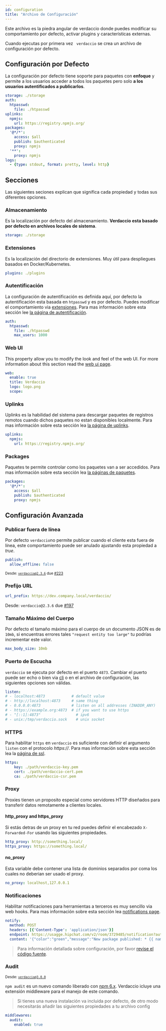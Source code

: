 ```yaml
---
id: configuration
title: "Archivo de Configuración"
---
```

Este archivo es la piedra angular de verdaccio donde puedes modificar su comportamiento por defecto, activar plugins y características externas.

Cuando ejecutas por primera vez ` verdaccio` se crea un archivo de configuración por defecto.

## Configuración por Defecto

La configuración por defecto tiene soporte para paquetes con **enfoque** y permite a los usuarios acceder a todos los paquetes pero solo **a los usuarios autentificados a publicarlos**.

```yaml
storage: ./storage
auth:
  htpasswd:
    file: ./htpasswd
uplinks:
  npmjs:
    url: https://registry.npmjs.org/
packages:
  '@*/*':
    access: $all
    publish: $authenticated
    proxy: npmjs
  '**':
    proxy: npmjs
logs:
  - {type: stdout, format: pretty, level: http}
```

## Secciones

Las siguientes seciones explican que significa cada propiedad y todas sus diferentes opciones.

### Almacenamiento

Es la localización por defecto del almacenamiento. **Verdaccio esta basado por defecto en archivos locales de sistema**.

```yaml
storage: ./storage
```

### Extensiones

Es la localización del directorio de extensiones. Muy útil para despliegues basados en Docker/Kubernetes.

```yaml
plugins: ./plugins
```

### Autentificación

La configuración de autentificación es definida aquí, por defecto la autentificación esta basada en `htpasswd` y es por defecto. Puedes modificar el comportamiento via [extensiones](plugins.md). Para mas información sobre esta sección lee [la página de autentificación](auth.md).

```yaml
auth:
  htpasswd:
    file: ./htpasswd
    max_users: 1000
```

### Web UI

This property allow you to modify the look and feel of the web UI. For more information about this section read the [web ui page](web.md).

```yaml
web:
  enable: true
  title: Verdaccio
  logo: logo.png
  scope:
```

### Uplinks

Uplinks es la habilidad del sistema para descargar paquetes de registros remotos cuando dichos paquetes no estan disponibles localmente. Para mas información sobre esta sección lea [la página de uplinks](uplinks.md).

```yaml
uplinks:
  npmjs:
    url: https://registry.npmjs.org/
```

### Packages

Paquetes te permite controlar como los paquetes van a ser accedidos. Para mas información sobre esta sección lea [la páginas de paquetes](packages.md).

```yaml
packages:
  '@*/*':
    access: $all
    publish: $authenticated
    proxy: npmjs
```

## Configuración Avanzada

### Publicar fuera de línea

Por defecto `verdaccio`no permite publicar cuando el cliente esta fuera de línea, este comportamiento puede ser anulado ajustando esta propiedad a *true*.

```yaml
publish:
  allow_offline: false
```

<small>Desde: <code>verdaccio@2.3.6</code> due <a href="https://github.com/verdaccio/verdaccio/pull/223">#223</a></small>

### Prefijo URL

```yaml
url_prefix: https://dev.company.local/verdaccio/
```

Desde: `verdaccio@2.3.6` due [#197](https://github.com/verdaccio/verdaccio/pull/197)

### Tamaño Máximo del Cuerpo

Por defecto el tamaño máximo para el cuerpo de un documento JSON es de `10mb`, si encuentras errores tales `"request entity too large"` tu podrías incrementar este valor.

```yaml
max_body_size: 10mb
```

### Puerto de Escucha

`verdaccio` se ejecuta por defecto en el puerto `4873`. Cambiar el puerto puede ser echo o bien via [cli](cli.md) o en el archivo de configuración, las siguientes opciones son válidas.

```yaml
listen:
# - localhost:4873            # default value
# - http://localhost:4873     # same thing
# - 0.0.0.0:4873              # listen on all addresses (INADDR_ANY)
# - https://example.org:4873  # if you want to use https
# - "[::1]:4873"                # ipv6
# - unix:/tmp/verdaccio.sock    # unix socket
```

### HTTPS

Para habilitar `https` en `verdaccio` es suficiente con definir el argumento `listen` con el protocolo *https://*. Para mas información sobre esta sección lea la [página de ssl](ssl.md).

```yaml
https:
    key: ./path/verdaccio-key.pem
    cert: ./path/verdaccio-cert.pem
    ca: ./path/verdaccio-csr.pem
```

### Proxy

Proxies tienen un proposito especial como servidores HTTP diseñados para transferir datos remotamente a clientes locales.

#### http_proxy and https_proxy

Si estás detras de un proxy en tu red puedes definir el encabezado `X-Forwarded-For` usando las siguientes propiedades.

```yaml
http_proxy: http://something.local/
https_proxy: https://something.local/
```

#### no_proxy

Esta variable debe contener una lista de dominios separados por coma los cuales no deberian ser usado el proxy.

```yaml
no_proxy: localhost,127.0.0.1
```

### Notificaciones

Habilitar notificaciones para herramientas a terceros es muy sencillo via web hooks. Para mas información sobre esta sección lea [notifications page](notifications.md).

```yaml
notify:
  method: POST
  headers: [{'Content-Type': 'application/json'}]
  endpoint: https://usagge.hipchat.com/v2/room/3729485/notification?auth_token=mySecretToken
  content: '{"color":"green","message":"New package published: * {{ name }}*","notify":true,"message_format":"text"}'
```

> Para información detallada sobre configuración, por favor [revise el código fuente](https://github.com/verdaccio/verdaccio/tree/master/conf).

### Audit

<small>Desde: <code>verdaccio@3.0.0</code></small>

`npm audit` es un nuevo comando liberado con [npm 6.x](https://github.com/npm/npm/releases/tag/v6.1.0). Verdaccio icluye una extensión middleware para el manejo de este comando.

> Si tienes una nueva instalación va incluida por defecto, de otro modo necesitarás añadir las siguientes propiedades a tu archivo config

```yaml
middlewares:
  audit:
    enabled: true
```